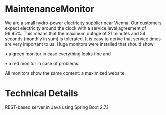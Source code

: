 # MaintenanceMonitor
We are a small hydro-power electricity supplier near Vienna. Our customers expect electricity
around the clock with a service level agreement of 99.95%. This means that the maximum
outage of 21 minutes and 54 seconds (monthly in sum) is tolerated. It is easy to derive that
service times are very important to us. Huge monitors were installed that should show

• a green monitor in case everything looks fine and

• a red monitor in case of problems.

All monitors show the same content: a maximized website.

# Technical Details
REST-based server in Java using Spring Boot 2.7.1
